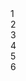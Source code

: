 <tr>
    <td colspan="8" style="display: flex; justify-content: space-between;">
        <div>1</div>
        <div>2</div>
    </td>
</tr>
<tr>
    <td colspan="8" style="display: flex; justify-content: space-between;">
        <div>3</div>
        <div>4</div>
    </td>
</tr>
<tr>
    <td colspan="8" style="display: flex; justify-content: space-between;">
        <div>5</div>
        <div>6</div>
    </td>
</tr>